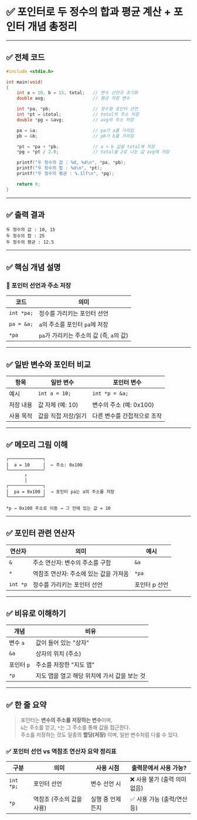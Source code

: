 # ✅ 포인터로 두 정수의 합과 평균 계산 + 포인터 개념 총정리

---

## ✅ 전체 코드

```c
#include <stdio.h>

int main(void)
{
    int a = 10, b = 15, total;   // 변수 선언과 초기화
    double avg;                  // 평균 저장 변수

    int *pa, *pb;                // 정수형 포인터 선언
    int *pt = &total;            // total의 주소 저장
    double *pg = &avg;           // avg의 주소 저장

    pa = &a;                     // pa가 a를 가리킴
    pb = &b;                     // pb가 b를 가리킴

    *pt = *pa + *pb;             // a + b 값을 total에 저장
    *pg = *pt / 2.0;             // total을 2로 나눈 값 avg에 저장

    printf("두 정수의 값 : %d, %d\n", *pa, *pb);
    printf("두 정수의 합 : %d\n", *pt);
    printf("두 정수의 평균 : %.1lf\n", *pg);

    return 0;
}
```

---

## ✅ 출력 결과

```
두 정수의 값 : 10, 15
두 정수의 합 : 25
두 정수의 평균 : 12.5
```

---

## ✅ 핵심 개념 설명

### 🎯 포인터 선언과 주소 저장

| 코드 | 의미 |
|------|------|
| `int *pa;` | 정수를 가리키는 포인터 선언 |
| `pa = &a;` | `a`의 주소를 포인터 `pa`에 저장 |
| `*pa` | `pa`가 가리키는 주소의 값 (즉, `a`의 값) |

---

## ✅ 일반 변수와 포인터 비교

| 항목 | 일반 변수 | 포인터 변수 |
|------|------------|--------------|
| 예시 | `int a = 10;` | `int *p = &a;` |
| 저장 내용 | 값 자체 (예: 10) | 변수의 주소 (예: 0x100) |
| 사용 목적 | 값을 직접 저장/읽기 | 다른 변수를 간접적으로 조작 |

---

## ✅ 메모리 그림 이해

```plaintext
┌─────────────┐
│  a = 10     │  ← 주소: 0x100
└─────────────┘
       ↑
       │
┌─────────────┐
│  pa = 0x100 │  → 포인터 pa는 a의 주소를 저장
└─────────────┘

*p → 0x100 주소로 이동 → 그 안에 있는 값 = 10
```

---

## ✅ 포인터 관련 연산자

| 연산자 | 의미 | 예시 |
|--------|------|------|
| `&` | 주소 연산자: 변수의 주소를 구함 | `&a` |
| `*` | 역참조 연산자: 주소에 있는 값을 가져옴 | `*pa` |
| `int *p` | 정수를 가리키는 포인터 선언 | 포인터 p 선언 |

---

## ✅ 비유로 이해하기

| 개념 | 비유 |
|------|------|
| 변수 `a` | 값이 들어 있는 "상자" |
| `&a` | 상자의 위치 (주소) |
| 포인터 `p` | 주소를 저장한 "지도 앱" |
| `*p` | 지도 앱을 열고 해당 위치에 가서 값을 보는 것 |

---

## ✅ 한 줄 요약

> 포인터는 **변수의 주소를 저장하는 변수**이며,  
> `&`는 주소를 얻고, `*`는 그 주소를 통해 값을 접근한다.  
> 주소를 저장하는 것도 일종의 **할당(저장)** 이며, 일반 변수처럼 다룰 수 있다.

### ✅ 포인터 선언 vs 역참조 연산자 요약 정리표

| 구분       | 의미                         | 사용 시점        | 출력문에서 사용 가능?         |
|------------|------------------------------|------------------|-------------------------------|
| `int *p;`  | 포인터 선언                  | 변수 선언 시     | ❌ 사용 불가 (출력 의미 없음) |
| `*p`       | 역참조 (주소의 값을 사용)    | 실행 중 언제든지 | ✅ 사용 가능 (출력/연산 등)   |
